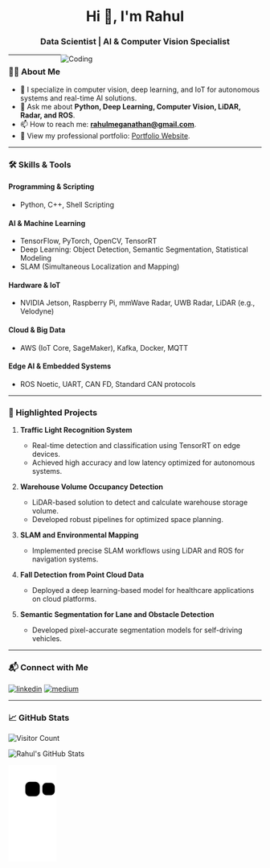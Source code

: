 <h1 align="center">Hi 👋, I'm Rahul</h1>
<h3 align="center">Data Scientist | AI & Computer Vision Specialist</h3>

<img align="right" alt="Coding" width="400" src="https://cdn.dribbble.com/users/1162077/screenshots/4649464/skatter-programmer.gif">

---

### 👨‍💻 About Me
- 🔭 I specialize in computer vision, deep learning, and IoT for autonomous systems and real-time AI solutions.
- 💬 Ask me about **Python, Deep Learning, Computer Vision, LiDAR, Radar, and ROS**.
- 📫 How to reach me: **rahulmeganathan@gmail.com**.
- 📄 View my professional portfolio: [Portfolio Website](https://rahulmeganath.github.io).

---

### 🛠️ Skills & Tools
#### **Programming & Scripting**
- Python, C++, Shell Scripting

#### **AI & Machine Learning**
- TensorFlow, PyTorch, OpenCV, TensorRT
- Deep Learning: Object Detection, Semantic Segmentation, Statistical Modeling
- SLAM (Simultaneous Localization and Mapping)

#### **Hardware & IoT**
- NVIDIA Jetson, Raspberry Pi, mmWave Radar, UWB Radar, LiDAR (e.g., Velodyne)

#### **Cloud & Big Data**
- AWS (IoT Core, SageMaker), Kafka, Docker, MQTT

#### **Edge AI & Embedded Systems**
- ROS Noetic, UART, CAN FD, Standard CAN protocols

---

### 🌟 Highlighted Projects
1. **Traffic Light Recognition System**
   - Real-time detection and classification using TensorRT on edge devices.
   - Achieved high accuracy and low latency optimized for autonomous systems.

2. **Warehouse Volume Occupancy Detection**
   - LiDAR-based solution to detect and calculate warehouse storage volume.
   - Developed robust pipelines for optimized space planning.

3. **SLAM and Environmental Mapping**
   - Implemented precise SLAM workflows using LiDAR and ROS for navigation systems.

4. **Fall Detection from Point Cloud Data**
   - Deployed a deep learning-based model for healthcare applications on cloud platforms.

5. **Semantic Segmentation for Lane and Obstacle Detection**
   - Developed pixel-accurate segmentation models for self-driving vehicles.

---

### 📬 Connect with Me
<p align="left">
<a href="https://linkedin.com/in/rahul-meganathan-304494147" target="blank"><img align="center" src="https://raw.githubusercontent.com/rahuldkjain/github-profile-readme-generator/master/src/images/icons/Social/linked-in-alt.svg" alt="linkedin" height="30" width="40" /></a>
<a href="https://medium.com/@rahulmeganathan" target="blank"><img align="center" src="https://raw.githubusercontent.com/rahuldkjain/github-profile-readme-generator/master/src/images/icons/Social/medium.svg" alt="medium" height="30" width="40" /></a>
</p>

---

### 📈 GitHub Stats
![Visitor Count](https://profile-counter.glitch.me/rahulmeganath/count.svg)

![Rahul's GitHub Stats](https://github-readme-stats.vercel.app/api?username=rahulmeganath&show_icons=true&theme=radical)

![Snake animation](https://github.com/rahulmeganath/rahulmeganath/blob/output/github-contribution-grid-snake.svg)
